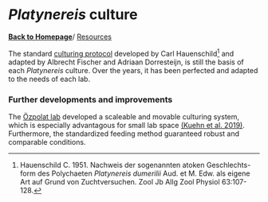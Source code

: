 # *Platynereis* culture
[**Back to Homepage**](index.md)/ [Resources](resources.md)


The standard [culturing protocol](https://github.com/platynereis/resources/blob/main/Fischer-Dorrenstejn_Culture_Instructions.txt) developed by Carl Hauenschild[^1] and adapted by Albrecht Fischer and Adriaan Dorresteijn, is still the basis of each *Platynereis* culture. Over the years, it has been perfected and adapted to the needs of each lab. 

[^1]: Hauenschild C. 1951. Nachweis der sogenannten atoken Geschlechts-form des Polychaeten *Platynereis dumerilii* Aud. et M. Edw. als eigene Art auf Grund von Zuchtversuchen. Zool Jb Allg Zool Physiol 63:107-128.

### Further developments and improvements

The [Özpolat lab](labs.md#özpolat-lab) developed a scaleable and movable culturing system, which is especially advantagous for small lab space [(Kuehn et al. 2019)](https://journals.plos.org/plosone/article?id=10.1371/journal.pone.0226156). Furthermore, the standardized feeding method guaranteed robust and comparable conditions. 

